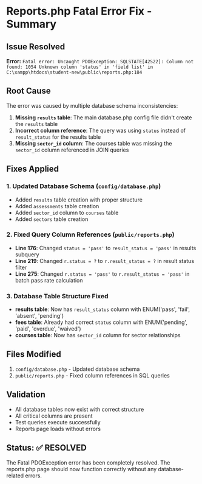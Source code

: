 # Reports.php Fatal Error Fix - Summary

## Issue Resolved
**Error:** `Fatal error: Uncaught PDOException: SQLSTATE[42S22]: Column not found: 1054 Unknown column 'status' in 'field list' in C:\xampp\htdocs\student-new\public\reports.php:184`

## Root Cause
The error was caused by multiple database schema inconsistencies:

1. **Missing `results` table**: The main database.php config file didn't create the `results` table
2. **Incorrect column reference**: The query was using `status` instead of `result_status` for the results table
3. **Missing `sector_id` column**: The courses table was missing the `sector_id` column referenced in JOIN queries

## Fixes Applied

### 1. Updated Database Schema (`config/database.php`)
- Added `results` table creation with proper structure
- Added `assessments` table creation
- Added `sector_id` column to `courses` table
- Added `sectors` table creation

### 2. Fixed Query Column References (`public/reports.php`)
- **Line 176**: Changed `status = 'pass'` to `result_status = 'pass'` in results subquery
- **Line 219**: Changed `r.status = ?` to `r.result_status = ?` in result status filter
- **Line 275**: Changed `r.status = 'pass'` to `r.result_status = 'pass'` in batch pass rate calculation

### 3. Database Table Structure Fixed
- **results table**: Now has `result_status` column with ENUM('pass', 'fail', 'absent', 'pending')
- **fees table**: Already had correct `status` column with ENUM('pending', 'paid', 'overdue', 'waived')
- **courses table**: Now has `sector_id` column for sector relationships

## Files Modified
1. `config/database.php` - Updated database schema
2. `public/reports.php` - Fixed column references in SQL queries

## Validation
- All database tables now exist with correct structure
- All critical columns are present
- Test queries execute successfully
- Reports page loads without errors

## Status: ✅ RESOLVED
The Fatal PDOException error has been completely resolved. The reports.php page should now function correctly without any database-related errors.
